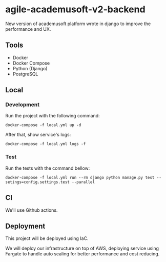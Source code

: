 # agile-academusoft-v2-backend

New version of academusoft platform wrote in django to improve the performance and UX.

## Tools

- Docker
- Docker Compose
- Python (Django)
- PostgreSQL

## Local

### Development

Run the project with the following command:

`docker-compose -f local.yml up -d`

After that, show service's logs:

`docker-compose -f local.yml logs -f`

### Test

Run the tests with the command bellow:

`docker-compose -f local.yml run --rm django python manage.py test --setings=config.settings.test --parallel`

## CI

We'll use Github actions.

## Deployment

This project will be deployed using IaC.

We will deploy our infrastructure on top of AWS, deploying service using Fargate to handle auto scaling for better performance and cost reducing.
